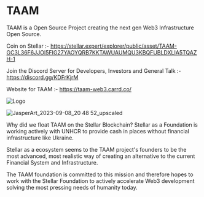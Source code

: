 # TAAM
TAAM is a Open Source Project creating the next gen Web3 Infrastructure Open Source. 

Coin on Stellar :- https://stellar.expert/explorer/public/asset/TAAM-GC3L36F6JJOI5FIG27YAOYQRB7KKTAWUAUMQU3KBQFUBLDXLIA5TQAZH-1

Join the Discord Server for Developers, Investors and General Talk :- https://discord.gg/KDFrKjrM

Website for TAAM :- https://taam-web3.carrd.co/

![Logo](https://github.com/Ibrahim-Mukherjee/TAAM/assets/35773504/78386580-38df-4c3a-8830-cd2ee8ee9e6c)

![JasperArt_2023-09-08_20 48 52_upscaled](https://github.com/Ibrahim-Mukherjee/TAAM/assets/35773504/1a416771-c4a7-4bc0-8338-df4c3b3fe386)

Why did we float TAAM on the Stellar Blockchain? Stellar as a Foundation is working actively with UNHCR to provide cash in places without financial infrastructure like Ukraine.

Stellar as a ecosystem seems to the TAAM project's founders to be the most advanced, most realistic way of creating an alternative to the current Financial System and Infrastructure.

The TAAM foundation is committed to this mission and therefore hopes to work with the Stellar Foundation to actively accelerate Web3 development solving the most pressing needs of humanity today.
